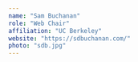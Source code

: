 ```yaml
---
name: "Sam Buchanan"
role: "Web Chair"
affiliation: "UC Berkeley"
website: "https://sdbuchanan.com/"
photo: "sdb.jpg"
---
```

